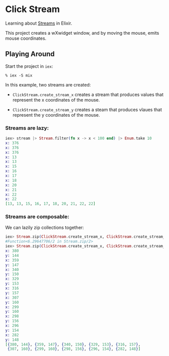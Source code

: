 Click Stream
===========

Learning about [Streams](http://elixir-lang.org/docs/master/elixir/Stream.html) in Elixir. 

This project creates a wXwidget window, and by moving the mouse, emits mouse coordinates.

## Playing Around

Start the project in `iex`:

```
% iex -S mix
```

In this example, two streams are created: 

* `ClickStream.create_stream_x` creates a stream that produces values that represent the x coordinates of the mouse.

* `ClickStream.create_stream_y` creates a steam that produces vlaues that represent the y coordinates of the mouse.

### Streams are lazy:

```elixir
iex> stream |> Stream.filter(fn x -> x < 100 end) |> Enum.take 10
x: 376
x: 376
x: 376
x: 13
x: 13
x: 15
x: 16
x: 17
x: 18
x: 20
x: 21
x: 22
x: 22
[13, 13, 15, 16, 17, 18, 20, 21, 22, 22]
```

### Streams are composable:

We can lazily zip collections together:

```elixir
iex> Stream.zip(ClickStream.create_stream_x, ClickStream.create_stream_y)
#Function<6.29647706/2 in Stream.zip/2>
iex> Stream.zip(ClickStream.create_stream_x, ClickStream.create_stream_y) |> Enum.take 10
x: 380
y: 144
x: 359
y: 147
x: 340
y: 150
x: 329
y: 153
x: 316
y: 157
x: 307
y: 160
x: 299
y: 160
x: 298
y: 156
x: 296
y: 154
x: 282
y: 148
[{380, 144}, {359, 147}, {340, 150}, {329, 153}, {316, 157},
 {307, 160}, {299, 160}, {298, 156}, {296, 154}, {282, 148}]
```
